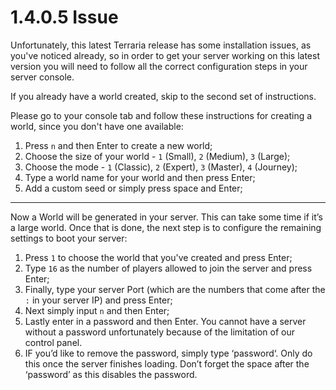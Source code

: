 # 1.4.0.5 Issue

Unfortunately, this latest Terraria release has some installation issues, as you've noticed already, so in order to get your server working on this latest version you will need to follow all the correct configuration steps in your server console.

If you already have a world created, skip to the second set of instructions.

Please go to your console tab and follow these instructions for creating a world, since you don't have one available:

1. Press `n` and then Enter to create a new world;
2. Choose the size of your world - `1` (Small), `2` (Medium), `3` (Large);
3. Choose the mode - `1` (Classic), `2` (Expert), `3` (Master), `4` (Journey);
4. Type a world name for your world and then press Enter;
5. Add a custom seed or simply press space and Enter;

<hr>

Now a World will be generated in your server. This can take some time if it’s a large world. Once that is done, the next step is to configure the remaining settings to boot your server:

1. Press `1` to choose the world that you've created and press Enter;
2. Type `16` as the number of players allowed to join the server and press Enter;
3. Finally, type your server Port (which are the numbers that come after the `:` in your server IP) and press Enter;
4. Next simply input `n` and then Enter;
5. Lastly enter in a password and then Enter. You cannot have a server without a password unfortunately because of the limitation of our control panel.
6. IF you’d like to remove the password, simply type ‘password‘. Only do this once the server finishes loading. Don’t forget the space after the ‘password’ as this disables the password.